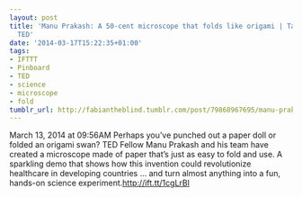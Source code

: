 ```yaml
---
layout: post
title: 'Manu Prakash: A 50-cent microscope that folds like origami | Talk Video |
  TED'
date: '2014-03-17T15:22:35+01:00'
tags:
- IFTTT
- Pinboard
- TED
- science
- microscope
- fold
tumblr_url: http://fabiantheblind.tumblr.com/post/79868967695/manu-prakash-a-50-cent-microscope-that-folds-like
---
```

March 13, 2014 at 09:56AM
Perhaps you’ve punched out a paper doll or folded an origami swan? TED Fellow Manu Prakash and his team have created a microscope made of paper that’s just as easy to fold and use. A sparkling demo that shows how this invention could revolutionize healthcare in developing countries … and turn almost anything into a fun, hands-on science experiment.http://ift.tt/1cgLrBl
